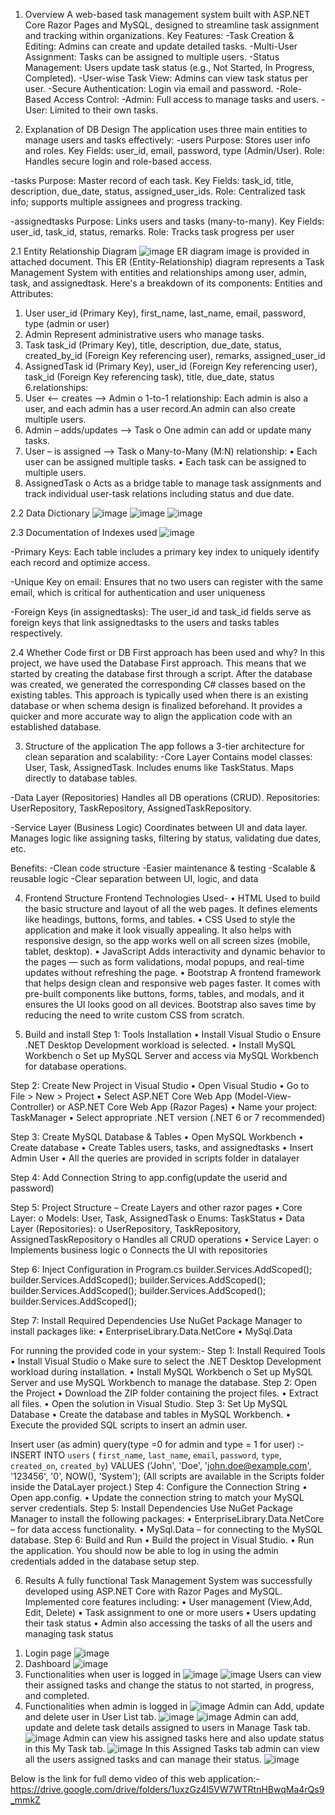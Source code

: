 1. Overview
A web-based task management system built with ASP.NET Core Razor Pages and MySQL, designed to streamline task assignment and tracking within organizations.
Key Features:
-Task Creation & Editing: Admins can create and update detailed tasks.
-Multi-User Assignment: Tasks can be assigned to multiple users.
-Status Management: Users update task status (e.g., Not Started, In Progress, Completed).
-User-wise Task View: Admins can view task status per user.
-Secure Authentication: Login via email and password.
-Role-Based Access Control:
-Admin: Full access to manage tasks and users.
-User: Limited to their own tasks.


2. Explanation of DB Design
The application uses three main entities to manage users and tasks effectively:
-users
 Purpose: Stores user info and roles.
 Key Fields: user_id, email, password, type (Admin/User).
 Role: Handles secure login and role-based access.

-tasks
 Purpose: Master record of each task.
 Key Fields: task_id, title, description, due_date, status, assigned_user_ids.
 Role: Centralized task info; supports multiple assignees and progress tracking.

-assignedtasks
 Purpose: Links users and tasks (many-to-many).
 Key Fields: user_id, task_id, status, remarks.
 Role: Tracks task progress per user


2.1 Entity Relationship Diagram
![image](https://github.com/user-attachments/assets/3e00d781-873d-45b0-a422-b9f656b70845)
ER diagram image is provided in attached document.
This ER (Entity-Relationship) diagram represents a Task Management System
with entities and relationships among user, admin, task, and assignedtask. Here's
a breakdown of its components:
Entities and Attributes:
1. User
user_id (Primary Key), first_name, last_name, email, password, type
(admin or user)
2. Admin
Represent administrative users who manage tasks.
3. Task
task_id (Primary Key), title, description, due_date, status, created_by_id
(Foreign Key referencing user), remarks, assigned_user_id
4. AssignedTask
id (Primary Key), user_id (Foreign Key referencing user), task_id
(Foreign Key referencing task), title, due_date, status
6.relationships:
1. User <– creates –> Admin
o 1-to-1 relationship: Each admin is also a user, and each admin has a
user record.An admin can also create multiple users.
2. Admin – adds/updates –> Task
o One admin can add or update many tasks.
3. User – is assigned –> Task
o Many-to-Many (M:N) relationship:
▪ Each user can be assigned multiple tasks.
▪ Each task can be assigned to multiple users.
4. AssignedTask
o Acts as a bridge table to manage task assignments and track
individual user-task relations including status and due date.


2.2 Data Dictionary
![image](https://github.com/user-attachments/assets/3361c567-7de6-4637-b8ab-893ace305d17)
![image](https://github.com/user-attachments/assets/8152f166-11c4-4e29-89fb-e16e69405d60)
![image](https://github.com/user-attachments/assets/8ef840e9-440c-4c38-a75e-86e39e139ecb)


2.3 Documentation of Indexes used
![image](https://github.com/user-attachments/assets/bea38d02-e274-4dcf-aaca-78b6e28cab89)

-Primary Keys:
Each table includes a primary key index to uniquely identify each record
and optimize access.

-Unique Key on email:
Ensures that no two users can register with the same email, which is
critical for authentication and user uniqueness

-Foreign Keys (in assignedtasks):
The user_id and task_id fields serve as foreign keys that link
assignedtasks to the users and tasks tables respectively.


2.4 Whether Code first or DB First approach has been used and why?
In this project, we have used the Database First approach. This means that we
started by creating the database first through a script. After the database was
created, we generated the corresponding C# classes based on the existing tables.
This approach is typically used when there is an existing database or when
schema design is finalized beforehand. It provides a quicker and more accurate
way to align the application code with an established database.


3. Structure of the application
The app follows a 3-tier architecture for clean separation and scalability:
-Core Layer
 Contains model classes: User, Task, AssignedTask.
 Includes enums like TaskStatus.
 Maps directly to database tables.

-Data Layer (Repositories)
 Handles all DB operations (CRUD).
 Repositories: UserRepository, TaskRepository, AssignedTaskRepository.

-Service Layer (Business Logic)
 Coordinates between UI and data layer.
 Manages logic like assigning tasks, filtering by status, validating due dates, etc.

Benefits:
-Clean code structure
-Easier maintenance & testing
-Scalable & reusable logic
-Clear separation between UI, logic, and data


4. Frontend Structure
Frontend Technologies Used-
• HTML
Used to build the basic structure and layout of all the web pages. It defines
elements like headings, buttons, forms, and tables.
• CSS
Used to style the application and make it look visually appealing. It also
helps with responsive design, so the app works well on all screen sizes
(mobile, tablet, desktop).
• JavaScript
Adds interactivity and dynamic behavior to the pages — such as form
validations, modal popups, and real-time updates without refreshing the
page.
• Bootstrap
A frontend framework that helps design clean and responsive web pages
faster. It comes with pre-built components like buttons, forms, tables, and
modals, and it ensures the UI looks good on all devices. Bootstrap also
saves time by reducing the need to write custom CSS from scratch.


5. Build and install
Step 1: Tools Installation
• Install Visual Studio
o Ensure .NET Desktop Development workload is selected.
• Install MySQL Workbench
o Set up MySQL Server and access via MySQL Workbench for database
operations.

Step 2: Create New Project in Visual Studio
• Open Visual Studio
• Go to File > New > Project
• Select ASP.NET Core Web App (Model-View-Controller) or ASP.NET Core
Web App (Razor Pages)
• Name your project: TaskManager
• Select appropriate .NET version (.NET 6 or 7 recommended)

Step 3: Create MySQL Database & Tables
• Open MySQL Workbench
• Create database
• Create Tables users, tasks, and assignedtasks
• Insert Admin User
• All the queries are provided in scripts folder in datalayer

Step 4: Add Connection String to app.config(update the userid and password)

Step 5: Project Structure – Create Layers and other razor pages
• Core Layer:
o Models: User, Task, AssignedTask
o Enums: TaskStatus
• Data Layer (Repositories):
o UserRepository, TaskRepository, AssignedTaskRepository
o Handles all CRUD operations
• Service Layer:
o Implements business logic
o Connects the UI with repositories

Step 6: Inject Configuration in Program.cs
builder.Services.AddScoped<UserService>();
builder.Services.AddScoped<UserRepository>();
builder.Services.AddScoped<TaskService>();
builder.Services.AddScoped<TaskRepository>();
builder.Services.AddScoped<AssignedTaskService>();
builder.Services.AddScoped<AssignedTaskRepository>();

Step 7: Install Required Dependencies
Use NuGet Package Manager to install packages like:
• EnterpriseLibrary.Data.NetCore
• MySql.Data

For running the provided code in your system:-
Step 1: Install Required Tools
• Install Visual Studio
o Make sure to select the .NET Desktop Development workload
during installation.
• Install MySQL Workbench
o Set up MySQL Server and use MySQL Workbench to manage the
database.
Step 2: Open the Project
• Download the ZIP folder containing the project files.
• Extract all files.
• Open the solution in Visual Studio.
Step 3: Set Up MySQL Database
• Create the database and tables in MySQL Workbench.
• Execute the provided SQL scripts to insert an admin user.

Insert user (as admin) query(type =0 for admin and type = 1 for user) :-
INSERT INTO `users` (
`first_name`, `last_name`, `email`, `password`, `type`, `created_on`,
`created_by`)
VALUES ('John', 'Doe', 'john.doe@example.com', '123456', '0', NOW(),
'System');
(All scripts are available in the Scripts folder inside the DataLayer project.)
Step 4: Configure the Connection String
• Open app.config.
• Update the connection string to match your MySQL server credentials.
Step 5: Install Dependencies
Use NuGet Package Manager to install the following packages:
• EnterpriseLibrary.Data.NetCore – for data access functionality.
• MySql.Data – for connecting to the MySQL database.
Step 6: Build and Run
• Build the project in Visual Studio.
• Run the application.
You should now be able to log in using the admin credentials added in the
database setup step.


6. Results
A fully functional Task Management System was successfully developed using
ASP.NET Core with Razor Pages and MySQL.
Implemented core features including:
• User management (View,Add, Edit, Delete)
• Task assignment to one or more users
• Users updating their task status
• Admin also accessing the tasks of all the users and managing task status
1) Login page
![image](https://github.com/user-attachments/assets/0cad90bb-f475-4ae0-86eb-e29bcecac9ae)
2) Dashboard
![image](https://github.com/user-attachments/assets/6ddec44e-0d3d-4850-bc87-36650cd034cd)
3) Functionalities when user is logged in
![image](https://github.com/user-attachments/assets/04428735-402c-4ad4-8625-b236baef4b99)
![image](https://github.com/user-attachments/assets/45f52c0f-34f2-4eb0-8bf2-c8667514a416)
Users can view their assigned tasks and change the status to not started, in
progress, and completed.
4) Functionalities when admin is logged in
![image](https://github.com/user-attachments/assets/15261567-26a5-4471-9910-c91cd6d547d0)
Admin can Add, update and delete user in User List tab.
![image](https://github.com/user-attachments/assets/d5173c9a-1aa1-4f3f-91c5-1211a121b7fc)
![image](https://github.com/user-attachments/assets/1135151a-7bc0-400e-99cf-40735716dcc8)
Admin can add, update and delete task details assigned to users in Manage Task
tab.
![image](https://github.com/user-attachments/assets/ae797f2e-1508-4cdd-a3d5-138a9f4c4bac)
Admin can view his assigned tasks here and also update status in this My Task
tab.
![image](https://github.com/user-attachments/assets/7c66f1ca-0a95-49f7-a6e5-a60396eb7b51)
In this Assigned Tasks tab admin can view all the users assigned tasks and can
manage their status.
![image](https://github.com/user-attachments/assets/8bfcf776-556b-49a4-afca-7d90f9a92bd8)


Below is the link for full demo video of this web application:-
https://drive.google.com/drive/folders/1uxzGz4l5VW7WTRtnHBwqMa4rQs9_mmkZ
